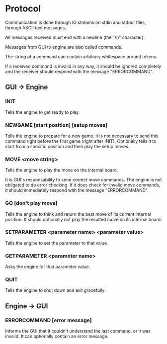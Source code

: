# Protocol

Communication is done through IO streams on stdin and stdout files, through ASCII text messages.

All messages received must end with a newline (the "\n" character).

Messages from GUI to engine are also called commands.

The string of a command can contain arbitrary whitespace around tokens.

If a received command is invalid in any way, it should be ignored completely and the receiver should respond with
the message "ERRORCOMMAND".

## GUI -> Engine

### INIT

Tells the engine to get ready to play.

### NEWGAME [start position] [setup moves]

Tells the engine to prepare for a new game. It is not necessary to send this command right before the first game
(right after INIT). Optionally tells it to start from a specific position and then play the setup moves.

### MOVE \<move string\>

Tells the engine to play the move on the internal board.

It is GUI's responsability to send correct move commands. The engine is not obligated to do error checking. If it
does check for invalid move commands, it should immediately respond with the message "ERRORCOMMAND".

### GO [don't play move]

Tells the engine to think and return the best move of its current internal position. It should optionally not play
the resulted move on its internal board.

### SETPARAMETER \<parameter name\> \<parameter value\>

Tells the engine to set the parameter to that value.

### GETPARAMETER \<parameter name\>

Asks the engine for that parameter value.

### QUIT

Tells the engine to shut down and exit gracefully.

## Engine -> GUI

### ERRORCOMMAND [error message]

Informs the GUI that it couldn't understand the last command, or it was invalid. It can optionally contain an
error message.
